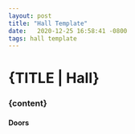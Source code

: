 ```yaml
---
layout: post
title: "Hall Template"
date:   2020-12-25 16:58:41 -0800
tags: hall template
---
```


# {TITLE | Hall}

### {content}

#### Doors
